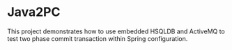 # Java2PC 
This project demonstrates how to use embedded HSQLDB and ActiveMQ to test two phase commit transaction within Spring configuration.
